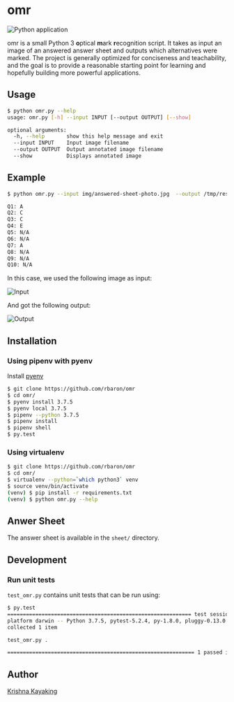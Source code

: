 # omr

![Python application](https://github.com/rbaron/omr/workflows/omr/badge.svg)

omr is a small Python 3 **o**ptical **m**ark **r**ecognition script. It takes as input an image of an answered answer sheet and outputs which alternatives were marked. The project is generally optimized for conciseness and teachability, and the goal is to provide a reasonable starting point for learning and hopefully building more powerful applications.

## Usage
```sh
$ python omr.py --help
usage: omr.py [-h] --input INPUT [--output OUTPUT] [--show]

optional arguments:
  -h, --help       show this help message and exit
  --input INPUT    Input image filename
  --output OUTPUT  Output annotated image filename
  --show           Displays annotated image
```

## Example
```sh
$ python omr.py --input img/answered-sheet-photo.jpg  --output /tmp/results.png --show

Q1: A
Q2: C
Q3: C
Q4: E
Q5: N/A
Q6: N/A
Q7: A
Q8: N/A
Q9: N/A
Q10: N/A
```

In this case, we used the following image as input:

<img src="http://i.imgur.com/JTAgYNF.jpg" alt="Input" style="max-width: 50%;"/>

And got the following output:

<img src="http://i.imgur.com/4n9fKFF.png" alt="Output" style="max-width: 50%;"/>

## Installation
### Using pipenv with pyenv
Install [pyenv](https://github.com/pyenv/pyenv)
```sh
$ git clone https://github.com/rbaron/omr
$ cd omr/
$ pyenv install 3.7.5
$ pyenv local 3.7.5
$ pipenv --python 3.7.5
$ pipenv install
$ pipenv shell
$ py.test
```
### Using virtualenv
```sh
$ git clone https://github.com/rbaron/omr
$ cd omr/
$ virtualenv --python=`which python3` venv
$ source venv/bin/activate
(venv) $ pip install -r requirements.txt
(venv) $ python omr.py --help
```

## Anwer Sheet
The answer sheet is available in the `sheet/` directory.

## Development
### Run unit tests
`test_omr.py` contains unit tests that can be run using:

```bash
$ py.test
=========================================================== test session starts ===========================================================
platform darwin -- Python 3.7.5, pytest-5.2.4, py-1.8.0, pluggy-0.13.0
collected 1 item

test_omr.py .                                                                                                                       [100%]

============================================================ 1 passed in 0.31s ============================================================
```


## Author
[Krishna Kayaking](https://github.com/techie-krishna-kayaking)
